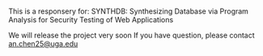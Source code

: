 ### 
This is a responsery for:
SYNTHDB: Synthesizing Database via Program Analysis for Security Testing of Web Applications

We will release the project very soon
If you have question, please contact an.chen25@uga.edu
<!--
**SYNTHDB/SYNTHDB** is a ✨ _special_ ✨ repository because its `README.md` (this file) appears on your GitHub profile.

Here are some ideas to get you started:

- 🔭 I’m currently working on ...
- 🌱 I’m currently learning ...
- 👯 I’m looking to collaborate on ...
- 🤔 I’m looking for help with ...
- 💬 Ask me about ...
- 📫 How to reach me: ...
- 😄 Pronouns: ...
- ⚡ Fun fact: ...
-->
